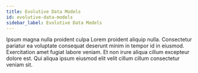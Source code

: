 ```yaml
---
title: Evolutive Data Models
id: evolutive-data-models
sidebar_label: Evolutive Data Models
---
```


Ipsum magna nulla proident culpa Lorem proident aliquip nulla. Consectetur pariatur ea voluptate consequat deserunt minim in tempor id in eiusmod. Exercitation amet fugiat labore veniam. Et non irure aliqua cillum excepteur dolore est. Qui aliqua ipsum eiusmod elit velit cillum cillum consectetur veniam sit.

